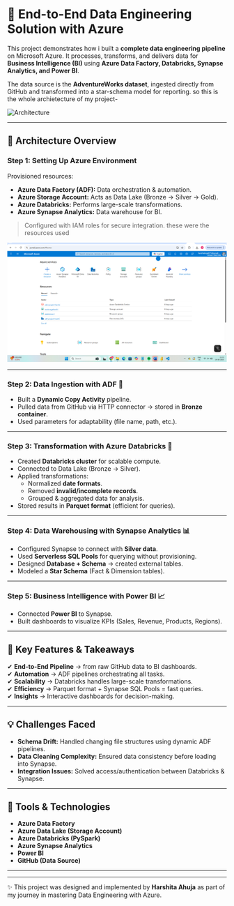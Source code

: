 # 🚀 End-to-End Data Engineering Solution with Azure

This project demonstrates how i built a **complete data engineering pipeline** on Microsoft Azure. It processes, transforms, and delivers data for **Business Intelligence (BI)** using **Azure Data Factory, Databricks, Synapse Analytics, and Power BI**.  

The data source is the **AdventureWorks dataset**, ingested directly from GitHub and transformed into a star-schema model for reporting. 
so this is the whole archietecture of my project-

![Architecture](https://github.com/user-attachments/assets/7c51260a-236e-43ae-a965-91508684014c)


---

## 🔹 Architecture Overview

### **Step 1: Setting Up Azure Environment**
Provisioned resources:
- **Azure Data Factory (ADF):** Data orchestration & automation.  
- **Azure Storage Account:** Acts as Data Lake (Bronze → Silver → Gold).  
- **Azure Databricks:** Performs large-scale transformations.  
- **Azure Synapse Analytics:** Data warehouse for BI.  

> Configured with IAM roles for secure integration.
> these were the resources used

![Setup](https://github.com/Harshita075/data-engineering-azure-project-adventure-works/blob/main/dataset/resource-groups.png)

---

### **Step 2: Data Ingestion with ADF** 🚀
- Built a **Dynamic Copy Activity** pipeline.  
- Pulled data from GitHub via HTTP connector → stored in **Bronze container**.  
- Used parameters for adaptability (file name, path, etc.).  



---

### **Step 3: Transformation with Azure Databricks** 🔄
- Created **Databricks cluster** for scalable compute.  
- Connected to Data Lake (Bronze → Silver).  
- Applied transformations:  
  - Normalized **date formats**.  
  - Removed **invalid/incomplete records**.  
  - Grouped & aggregated data for analysis.  
- Stored results in **Parquet format** (efficient for queries).  



---

### **Step 4: Data Warehousing with Synapse Analytics** 📊
- Configured Synapse to connect with **Silver data**.  
- Used **Serverless SQL Pools** for querying without provisioning.  
- Designed **Database + Schema** → created external tables.  
- Modeled a **Star Schema** (Fact & Dimension tables).  



---

### **Step 5: Business Intelligence with Power BI** 📈
- Connected **Power BI** to Synapse.  
- Built dashboards to visualize KPIs (Sales, Revenue, Products, Regions).  



---

## 🌟 Key Features & Takeaways
✔ **End-to-End Pipeline** → from raw GitHub data to BI dashboards.  
✔ **Automation** → ADF pipelines orchestrating all tasks.  
✔ **Scalability** → Databricks handles large-scale transformations.  
✔ **Efficiency** → Parquet format + Synapse SQL Pools = fast queries.  
✔ **Insights** → Interactive dashboards for decision-making.  

---

## 💡 Challenges Faced
- **Schema Drift:** Handled changing file structures using dynamic ADF pipelines.  
- **Data Cleaning Complexity:** Ensured data consistency before loading into Synapse.  
- **Integration Issues:** Solved access/authentication between Databricks & Synapse.  

---

## 📌 Tools & Technologies
- **Azure Data Factory**  
- **Azure Data Lake (Storage Account)**  
- **Azure Databricks (PySpark)**  
- **Azure Synapse Analytics**  
- **Power BI**  
- **GitHub (Data Source)**  

---

 ---
✨ This project was designed and implemented by **Harshita Ahuja** as part of my journey in mastering Data Engineering with Azure.  

